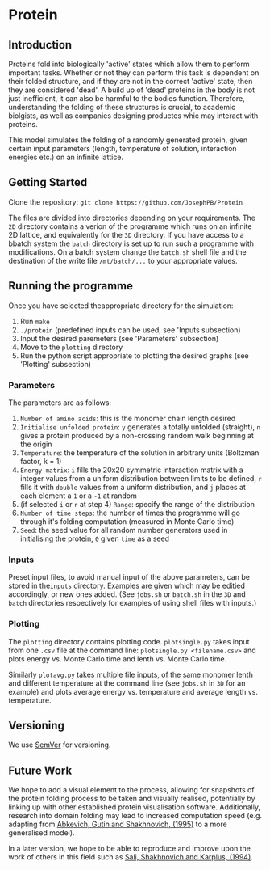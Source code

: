 # Protein
## Introduction
Proteins fold into biologically 'active' states which allow them to perform important tasks. Whether or not they can perform this task is dependent on their folded structure, and if they are not in the correct 'active' state, then they are considered 'dead'. A build up of 'dead' proteins in the body is not just inefficient, it can also be harmful to the bodies function. Therefore, understanding the folding of these structures is crucial, to academic biolgists, as well as companies designing productes whic may interact with proteins.

This model simulates the folding of a randomly generated protein, given certain input parameters (length, temperature of solution, interaction energies etc.) on an infinite lattice.

## Getting Started

Clone the repository:
```git clone https://github.com/JosephPB/Protein```

The files are divided into directories depending on your requirements. The ```2D``` directory contains a verion of the programme which runs on an infinite 2D lattice, and equivalently for the ```3D``` directory. If you have access to a bbatch system the ```batch``` directory is set up to run such a programme with modifications. On a batch system change the ```batch.sh``` shell file and the destination of the write file ```/mt/batch/...``` to your appropriate values.

## Running the programme

Once you have selected theappropriate directory for the simulation:
  1. Run ```make```
  2. ```./protein``` (predefined inputs can be used, see 'Inputs subsection)
  3. Input the desired paremeters (see 'Parameters' subsection)
  4. Move to the ```plotting``` directory
  5. Run the python script appropriate to plotting the desired graphs (see 'Plotting' subsection)
  
### Parameters

The parameters are as follows:
  1. ```Number of amino acids```: this is the monomer chain length desired
  2. ```Initialise unfolded protein```: ```y``` generates a totally unfolded (straight), ```n``` gives a protein produced by a non-crossing random walk beginning at the origin
  3. ```Temperature```: the temperature of the solution in arbitrary units (Boltzman factor, k = 1)
  4. ```Energy matrix```: ```i``` fills the 20x20 symmetric interaction matrix with a integer values from a uniform distribution between limits to be defined, ```r``` fills it with ```double``` values from a uniform distribution, and ```j``` places at each element a ```1``` or a ```-1``` at random
  5. (if selected ```i``` or ```r``` at step 4) ```Range```: specify the range of the distribution
  6. ```Number of time steps```: the number of times the programme will go through it's folding computation (measured in Monte Carlo time)
  7. ```Seed```: the seed value for all random number generators used in initialising the protein, ```0``` given ```time``` as a seed

### Inputs

Preset input files, to avoid manual input of the above parameters, can be stored in the```inputs``` directory. Examples are given which may be editied accordingly, or new ones added. (See ```jobs.sh``` or ```batch.sh``` in the ```3D``` and ```batch``` directories respectively for examples of using shell files with inputs.)

### Plotting

The ```plotting``` directory contains plotting code. ```plotsingle.py``` takes input from one ```.csv``` file at the command line:
```plotsingle.py <filename.csv>```
and plots energy vs. Monte Carlo time and lenth vs. Monte Carlo time.

Similarly ```plotavg.py``` takes multiple file inputs, of the same monomer lenth and different temperature at the command line (see ```jobs.sh``` in ```3D``` for an example) and plots average energy vs. temperature and average length vs. temperature.

## Versioning

We use [SemVer](http://semver.org/) for versioning.

## Future Work

We hope to add a visual element to the process, allowing for snapshots of the protein folding process to be taken and visually realised, potentially by linking up with other established protein visualisation software. Additionally, research into domain folding may lead to increased computation speed (e.g. adapting from [Abkevich, Gutin and Shakhnovich, (1995)](https://www.ncbi.nlm.nih.gov/pmc/articles/PMC2143143/) to a more generalised model).

In a later version, we hope to be able to reproduce and improve upon the work of others in this field such as [Sali, Shakhnovich and Karplus, (1994)](https://www.nature.com/articles/369248a0).



